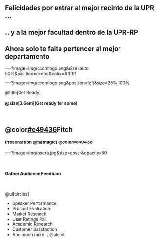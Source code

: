 

## Felicidades por entrar al mejor recinto de la UPR ... 



## .. y a la mejor facultad dentro de la UPR-RP


## Ahora solo te falta pertencer al mejor departamento

---?image=img/ccomlogo.png&size=auto 50%&position=center&color=#ffffff



---?image=img/ccomlogo.png&position=left&size=25% 100%

@title[Get Ready]


#### @size[0.6em](Get ready for some)

<br>

## @color[#e49436](Git)Pitch
#### Presentation @fa[magic] @color[#e49436](Magic)

---?image=img/opera.jpg&size=cover&opacity=50

<br>

#### Gather Audience Feedback
<br>

@ul[circles]
- Speaker Performance
- Product Evaluation
- Market Research
- User Ratings Poll
- Academic Research
- Customer Satisfaction
- And much  more...
@ulend